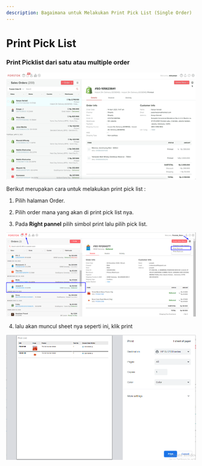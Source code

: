 ```yaml
---
description: Bagaimana untuk Melakukan Print Pick List (Single Order)
---
```


# Print Pick List

### Print Picklist dari satu atau multiple order  

![](../../.gitbook/assets/print-picklist.gif)

Berikut merupakan cara untuk melakukan print pick list : 

1. Pilih halaman Order.

2. Pilih order mana yang akan di print pick list nya. 

3. Pada **Right pannel** pilih simbol print lalu pilih pick list.

![](../../.gitbook/assets/image%20%2859%29.png)

4. lalu akan muncul sheet nya seperti ini, klik print

![](../../.gitbook/assets/image%20%28134%29.png)

